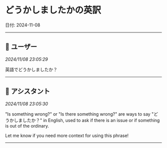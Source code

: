 # どうかしましたかの英訳

日付: 2024-11-08

---

## 👤 ユーザー
*2024/11/08 23:05:29*

英語でどうかしましたか？

---

## 🤖 アシスタント
*2024/11/08 23:05:30*

"Is something wrong?" or "Is there something wrong?" are ways to say "どうかしましたか？" in English, used to ask if there is an issue or if something is out of the ordinary. 

Let me know if you need more context for using this phrase!

---
